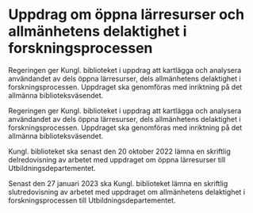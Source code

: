 # Uppdrag om öppna lärresurser och allmänhetens delaktighet i forskningsprocessen

Regeringen ger Kungl. biblioteket i uppdrag att kartlägga och analysera användandet av dels öppna lärresurser, dels allmänhetens delaktighet i forskningsprocessen. Uppdraget ska genomföras med inriktning på det allmänna biblioteksväsendet.

Regeringen ger Kungl. biblioteket i uppdrag att kartlägga och analysera användandet av dels öppna lärresurser, dels allmänhetens delaktighet i forskningsprocessen. Uppdraget ska genomföras med inriktning på det allmänna biblioteksväsendet.

Kungl. biblioteket ska senast den 20 oktober 2022 lämna en skriftlig
delredovisning av arbetet med uppdraget om öppna lärresurser till
Utbildningsdepartementet.

Senast den 27 januari 2023 ska Kungl. biblioteket lämna en skriftlig
slutredovisning av arbetet med uppdraget om allmänhetens delaktighet i
forskningsprocessen till Utbildningsdepartementet.
